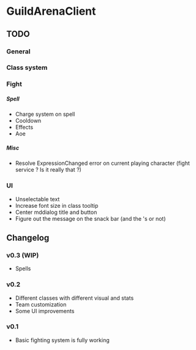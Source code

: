 # GuildArenaClient

## TODO

### General

### Class system

### Fight

##### Spell
* Charge system on spell
* Cooldown
* Effects
* Aoe

##### Misc
* Resolve ExpressionChanged error on current playing character (fight service ? Is it really that ?)

### UI
* Unselectable text
* Increase font size in class tooltip
* Center mddialog title and button
* Figure out the message on the snack bar (and the 's or not)

## Changelog

### v0.3 (WIP)
* Spells

### v0.2
* Different classes with different visual and stats
* Team customization
* Some UI improvements

### v0.1
* Basic fighting system is fully working
